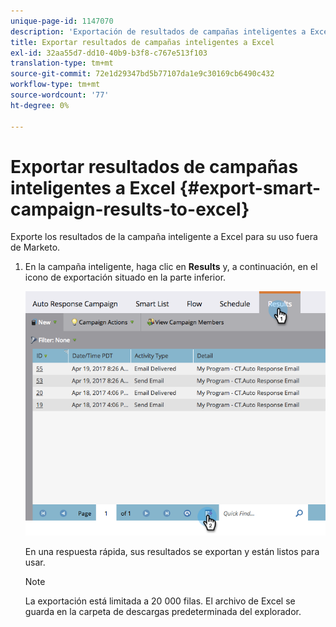 ```yaml
---
unique-page-id: 1147070
description: 'Exportación de resultados de campañas inteligentes a Excel: documentos de Marketo: documentación del producto'
title: Exportar resultados de campañas inteligentes a Excel
exl-id: 32aa55d7-dd10-40b9-b3f8-c767e513f103
translation-type: tm+mt
source-git-commit: 72e1d29347bd5b77107da1e9c30169cb6490c432
workflow-type: tm+mt
source-wordcount: '77'
ht-degree: 0%

---
```


# Exportar resultados de campañas inteligentes a Excel {#export-smart-campaign-results-to-excel}

Exporte los resultados de la campaña inteligente a Excel para su uso fuera de Marketo.

1. En la campaña inteligente, haga clic en **Results** y, a continuación, en el icono de exportación situado en la parte inferior.

   ![](assets/exportexcel-hands.png)

   En una respuesta rápida, sus resultados se exportan y están listos para usar.

   >[!NOTE]
   >
   >La exportación está limitada a 20 000 filas. El archivo de Excel se guarda en la carpeta de descargas predeterminada del explorador.

